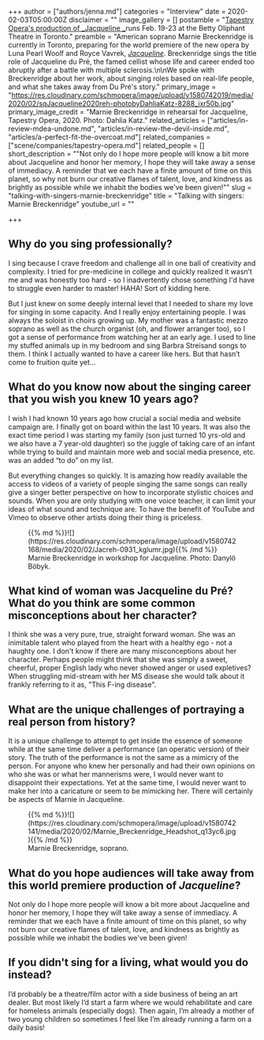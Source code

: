 +++
author = ["authors/jenna.md"]
categories = "Interview"
date = 2020-02-03T05:00:00Z
disclaimer = ""
image_gallery = []
postamble = "[Tapestry Opera's production of _Jacqueline _](https://tapestryopera.com/performances/jacqueline/)runs Feb. 19-23 at the Betty Oliphant Theatre in Toronto."
preamble = "American soprano Marnie Breckenridge is currently in Toronto, preparing for the world premiere of the new opera by Luna Pearl Woolf and Royce Vavrek, [_Jacqueline_](https://tapestryopera.com/performances/jacqueline/). Breckenridge sings the title role of Jacqueline du Pré, the famed cellist whose life and career ended too abruptly after a battle with multiple sclerosis.\n\nWe spoke with Breckenridge about her work, about singing roles based on real-life people, and what she takes away from Du Pré's story."
primary_image = "https://res.cloudinary.com/schmopera/image/upload/v1580742019/media/2020/02/sqJacqueline2020reh-photobyDahliaKatz-8288_ixr50b.jpg"
primary_image_credit = "Marnie Breckenridge in rehearsal for Jacqueline, Tapestry Opera, 2020. Photo: Dahlia Katz."
related_articles = ["articles/in-review-mdea-undone.md", "articles/in-review-the-devil-inside.md", "articles/a-perfect-fit-the-overcoat.md"]
related_companies = ["scene/companies/tapestry-opera.md"]
related_people = []
short_description = "\"Not only do I hope more people will know a bit more about Jacqueline and honor her memory, I hope they will take away a sense of immediacy. A reminder that we each have a finite amount of time on this planet, so why not burn our creative flames of talent, love, and kindness as brightly as possible while we inhabit the bodies we've been given!\""
slug = "talking-with-singers-marnie-breckenridge"
title = "Talking with singers: Marnie Breckenridge"
youtube_url = ""

+++
## Why do you sing professionally?

I sing because I crave freedom and challenge all in one ball of creativity and complexity. I tried for pre-medicine in college and quickly realized it wasn’t me and was honestly too hard - so I inadvertently chose something I'd have to struggle even harder to master! HAHA! Sort of kidding here.

But I just knew on some deeply internal level that I needed to share my love for singing in some capacity. And I really enjoy entertaining people. I was always the soloist in choirs growing up. My mother was a fantastic mezzo soprano as well as the church organist (oh, and flower arranger too), so I got a sense of performance from watching her at an early age. I used to line my stuffed animals up in my bedroom and sing Barbra Streisand songs to them. I think I actually wanted to have a career like hers. But that hasn’t come to fruition quite yet...

## What do you know now about the singing career that you wish you knew 10 years ago?

I wish I had known 10 years ago how crucial a social media and website campaign are. I finally got on board within the last 10 years. It was also the exact time period I was starting my family (son just turned 10 yrs-old and we also have a 7 year-old daughter) so the juggle of taking care of an infant while trying to build and maintain more web and social media presence, etc. was an added “to do” on my list.

But everything changes so quickly. It is amazing how readily available the access to videos of a variety of people singing the same songs can really give a singer better perspective on how to incorporate stylistic choices and sounds. When you are only studying with one voice teacher, it can limit your ideas of what sound and technique are. To have the benefit of YouTube and Vimeo to observe other artists doing their thing is priceless.

<figure data-type="image">{{% md %}}![](https://res.cloudinary.com/schmopera/image/upload/v1580742168/media/2020/02/Jacreh-0931_kglumr.jpg){{% /md %}}

<figcaption>Marnie Breckenridge in workshop for Jacqueline. Photo: Danylö Böbyk.</figcaption>

</figure>

## What kind of woman was Jacqueline du Pré? What do you think are some common misconceptions about her character?

I think she was a very pure, true, straight forward woman. She was an inimitable talent who played from the heart with a healthy ego - not a haughty one.  I don't know if there are many misconceptions about her character. Perhaps people might think that she was simply a sweet, cheerful, proper English lady who never showed anger or used expletives? When struggling mid-stream with her MS disease she would talk about it frankly referring to it as, "This F-ing disease".

## What are the unique challenges of portraying a real person from history?

It is a unique challenge to attempt to get inside the essence of someone while at the same time deliver a performance (an operatic version) of their story. The truth of the performance is not the same as a mimicry of the person.  For anyone who knew her personally and had their own opinions on who she was or what her mannerisms were, I would never want to disappoint their expectations. Yet at the same time, I would never want to make her into a caricature or seem to be mimicking her. There will certainly be aspects of Marnie in Jacqueline.

<figure data-type="image">{{% md %}}![](https://res.cloudinary.com/schmopera/image/upload/v1580742141/media/2020/02/Marnie_Breckenridge_Headshot_q13yc6.jpg){{% /md %}}

<figcaption>Marnie Breckenridge, soprano.</figcaption>

</figure>

## What do you hope audiences will take away from this world premiere production of _Jacqueline_?

Not only do I hope more people will know a bit more about Jacqueline and honor her memory, I hope they will take away a sense of immediacy. A reminder that we each have a finite amount of time on this planet, so why not burn our creative flames of talent, love, and kindness as brightly as possible while we inhabit the bodies we've been given!

## If you didn't sing for a living, what would you do instead?

I’d probably be a theatre/film actor with a side business of being an art dealer. But most likely I’d start a farm where we would rehabilitate and care for homeless animals (especially dogs). Then again, I’m already a mother of two young children so sometimes I feel like I’m already running a farm on a daily basis!
